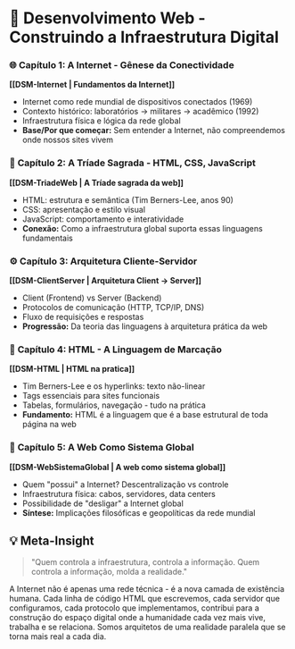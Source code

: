 # 📖 Desenvolvimento Web - Construindo a Infraestrutura Digital

### 🌐 **Capítulo 1: A Internet - Gênese da Conectividade**
**[[DSM-Internet | Fundamentos da Internet]]**
- Internet como rede mundial de dispositivos conectados (1969)
- Contexto histórico: laboratórios → militares → acadêmico (1992)
- Infraestrutura física e lógica da rede global
- **Base/Por que começar:** Sem entender a Internet, não compreendemos onde nossos sites vivem

### 🧩 **Capítulo 2: A Tríade Sagrada - HTML, CSS, JavaScript**
**[[DSM-TriadeWeb | A Tríade sagrada da web]]**
- HTML: estrutura e semântica (Tim Berners-Lee, anos 90)
- CSS: apresentação e estilo visual
- JavaScript: comportamento e interatividade
- **Conexão:** Como a infraestrutura global suporta essas linguagens fundamentais

### ⚙️ **Capítulo 3: Arquitetura Cliente-Servidor**
**[[DSM-ClientServer | Arquitetura Client -> Server]]**
- Client (Frontend) vs Server (Backend)
- Protocolos de comunicação (HTTP, TCP/IP, DNS)
- Fluxo de requisições e respostas
- **Progressão:** Da teoria das linguagens à arquitetura prática da web

### 🔧 **Capítulo 4: HTML - A Linguagem de Marcação**
**[[DSM-HTML | HTML na pratica]]**
- Tim Berners-Lee e os hyperlinks: texto não-linear
- Tags essenciais para sites funcionais
- Tabelas, formulários, navegação - tudo na prática
- **Fundamento:** HTML é a linguagem que é a base estrutural de toda página na web

### 🌟 **Capítulo 5: A Web Como Sistema Global**
**[[DSM-WebSistemaGlobal | A web como sistema global]]**
- Quem "possui" a Internet? Descentralização vs controle
- Infraestrutura física: cabos, servidores, data centers
- Possibilidade de "desligar" a Internet global
- **Síntese:** Implicações filosóficas e geopolíticas da rede mundial

## 💡 Meta-Insight
> "Quem controla a infraestrutura, controla a informação. Quem controla a informação, molda a realidade."

A Internet não é apenas uma rede técnica - é a nova camada de existência humana. Cada linha de código HTML que escrevemos, cada servidor que configuramos, cada protocolo que implementamos, contribui para a construção do espaço digital onde a humanidade cada vez mais vive, trabalha e se relaciona. Somos arquitetos de uma realidade paralela que se torna mais real a cada dia.